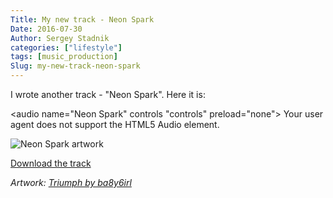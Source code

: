 ```yaml
---
Title: My new track - Neon Spark
Date: 2016-07-30
Author: Sergey Stadnik
categories: ["lifestyle"]
tags: [music_production]
Slug: my-new-track-neon-spark
---
```


I wrote another track - "Neon Spark". Here it is:

<audio name="Neon Spark" controls "controls" preload="none">
    Your user agent does not support the HTML5 Audio element.
	<source src="https://ozmoroz-pub.s3.amazonaws.com/music/Neon_Spark.m4a" type='audio/mp4'>
</audio>

![Neon Spark artwork](/images/triumph_by_ba86irl.jpg)

<a href="https://ozmoroz-pub.s3.amazonaws.com/music/Neon_Spark.m4a" download target="_blank">Download the track</a>

*Artwork: [Triumph by ba8y6irl](http://ba8y6irl.deviantart.com/art/Triumph-294267475)*
